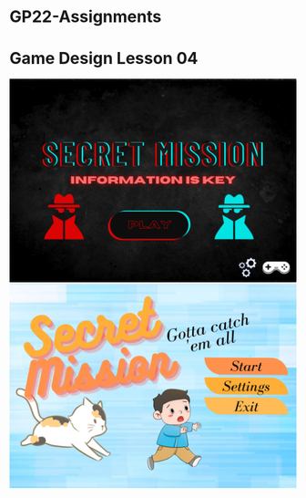 # GP22-Assignments
<h1>Game Design Lesson 04</h1>
<img src="SecretMission.png" alt="">

<img src="SecretMissionCat.png" alt="">